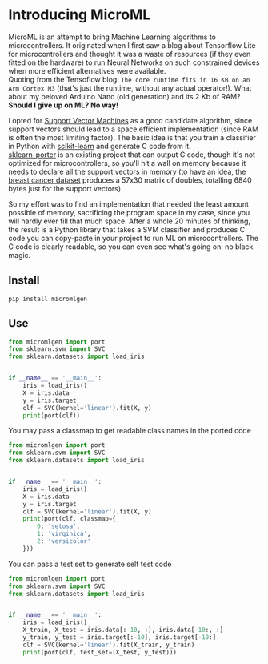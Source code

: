 # Introducing MicroML

MicroML is an attempt to bring Machine Learning algorithms to microcontrollers.
It originated when I first saw a blog about Tensorflow Lite for microcontrollers
and thought it was a waste of resources (if they even fitted on the hardware)
to run Neural Networks on such constrained devices when more efficient
alternatives were available.<br>
Quoting from the Tensoflow blog: `The core runtime fits in 16 KB on an Arm Cortex M3`
(that's just the runtime, without any actual operator!).
What about my beloved Arduino Nano (old generation) and its 2 Kb of RAM?
**Should I give up on ML? No way!**

I opted for [Support Vector Machines](https://en.wikipedia.org/wiki/Support-vector_machine)
as a good candidate algorithm, since support vectors should lead to a space efficient
implementation (since RAM is often the most limiting factor).
The basic idea is that you train a classifier in Python with [scikit-learn](https://scikit-learn.org/)
and generate C code from it.<br>
[sklearn-porter](https://github.com/nok/sklearn-porter) is an existing project
that can output C code, though it's not optimized for microcontrollers, so you'll
hit a wall on memory because it needs to declare all the support vectors in memory
(to have an idea, the [breast cancer dataset](https://scikit-learn.org/stable/modules/generated/sklearn.datasets.load_breast_cancer.html)
produces a 57x30 matrix of doubles, totalling 6840 bytes just for the support vectors).

So my effort was to find an implementation that needed the least amount possible of
memory, sacrificing the program space in my case, since you will hardly ever
fill that much space.
After a whole 20 minutes of thinking, the result is a Python library that takes 
a SVM classifier and produces C code you can copy-paste in your project to run ML 
on microcontrollers. The C code is clearly readable, so you can even see what's going on:
no black magic.

## Install

`pip install micromlgen`

## Use

```python
from micromlgen import port
from sklearn.svm import SVC
from sklearn.datasets import load_iris


if __name__ == '__main__':
    iris = load_iris()
    X = iris.data
    y = iris.target
    clf = SVC(kernel='linear').fit(X, y)
    print(port(clf))
```

You may pass a classmap to get readable class names in the ported code

```python
from micromlgen import port
from sklearn.svm import SVC
from sklearn.datasets import load_iris


if __name__ == '__main__':
    iris = load_iris()
    X = iris.data
    y = iris.target
    clf = SVC(kernel='linear').fit(X, y)
    print(port(clf, classmap={
        0: 'setosa',
        1: 'virginica',
        2: 'versicolor'
    }))
```

You can pass a test set to generate self test code

```python
from micromlgen import port
from sklearn.svm import SVC
from sklearn.datasets import load_iris


if __name__ == '__main__':
    iris = load_iris()
    X_train, X_test = iris.data[:-10, :], iris.data[-10:, :]
    y_train, y_test = iris.target[:-10], iris.target[-10:]
    clf = SVC(kernel='linear').fit(X_train, y_train)
    print(port(clf, test_set=(X_test, y_test)))
```